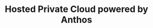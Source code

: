 ---
title: Hosted Private Cloud powered by Anthos
slug: hosted-private-cloud-anthos
excerpt: Come utilizzare il tuo Hosted Private Cloud powered by Anthos
sections: Per iniziare
order: 02
---